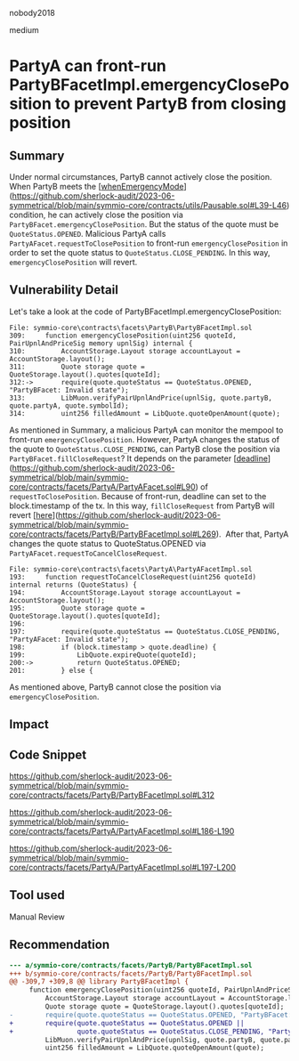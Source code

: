 nobody2018

medium

# PartyA can front-run PartyBFacetImpl.emergencyClosePosition to prevent PartyB from closing position

## Summary

Under normal circumstances, PartyB cannot actively close the position. When PartyB meets the [[whenEmergencyMode](https://github.com/sherlock-audit/2023-06-symmetrical/blob/main/symmio-core/contracts/utils/Pausable.sol#L39-L46)](https://github.com/sherlock-audit/2023-06-symmetrical/blob/main/symmio-core/contracts/utils/Pausable.sol#L39-L46) condition, he can actively close the position via `PartyBFacet.emergencyClosePosition`. But the status of the quote must be `QuoteStatus.OPENED`. Malicious PartyA calls `PartyAFacet.requestToClosePosition` to front-run `emergencyClosePosition` in order to set the quote status to `QuoteStatus.CLOSE_PENDING`. In this way, `emergencyClosePosition` will revert.

## Vulnerability Detail

Let's take a look at the code of PartyBFacetImpl.emergencyClosePosition:

```solidity
File: symmio-core\contracts\facets\PartyB\PartyBFacetImpl.sol
309:     function emergencyClosePosition(uint256 quoteId, PairUpnlAndPriceSig memory upnlSig) internal {
310:         AccountStorage.Layout storage accountLayout = AccountStorage.layout();
311:         Quote storage quote = QuoteStorage.layout().quotes[quoteId];
312:->       require(quote.quoteStatus == QuoteStatus.OPENED, "PartyBFacet: Invalid state");
313:         LibMuon.verifyPairUpnlAndPrice(upnlSig, quote.partyB, quote.partyA, quote.symbolId);
314:         uint256 filledAmount = LibQuote.quoteOpenAmount(quote);
```

As mentioned in Summary, a malicious PartyA can monitor the mempool to front-run `emergencyClosePosition`. However, PartyA changes the status of the quote to `QuoteStatus.CLOSE_PENDING`, can PartyB close the position via `PartyBFacet.fillCloseRequest`? It depends on the parameter [[deadline](https://github.com/sherlock-audit/2023-06-symmetrical/blob/main/symmio-core/contracts/facets/PartyA/PartyAFacet.sol#L90)](https://github.com/sherlock-audit/2023-06-symmetrical/blob/main/symmio-core/contracts/facets/PartyA/PartyAFacet.sol#L90) of `requestToClosePosition`. Because of front-run, deadline can set to the block.timestamp of the tx. In this way, `fillCloseRequest` from PartyB will revert [[here](https://github.com/sherlock-audit/2023-06-symmetrical/blob/main/symmio-core/contracts/facets/PartyB/PartyBFacetImpl.sol#L269)](https://github.com/sherlock-audit/2023-06-symmetrical/blob/main/symmio-core/contracts/facets/PartyB/PartyBFacetImpl.sol#L269).  After that, PartyA changes the quote status to QuoteStatus.OPENED via `PartyAFacet.requestToCancelCloseRequest`.

```solidity
File: symmio-core\contracts\facets\PartyA\PartyAFacetImpl.sol
193:     function requestToCancelCloseRequest(uint256 quoteId) internal returns (QuoteStatus) {
194:         AccountStorage.Layout storage accountLayout = AccountStorage.layout();
195:         Quote storage quote = QuoteStorage.layout().quotes[quoteId];
196: 
197:         require(quote.quoteStatus == QuoteStatus.CLOSE_PENDING, "PartyAFacet: Invalid state");
198:         if (block.timestamp > quote.deadline) {
199:             LibQuote.expireQuote(quoteId);
200:->           return QuoteStatus.OPENED;
201:         } else {
```

As mentioned above, PartyB cannot close the position via `emergencyClosePosition`.

## Impact

## Code Snippet

https://github.com/sherlock-audit/2023-06-symmetrical/blob/main/symmio-core/contracts/facets/PartyB/PartyBFacetImpl.sol#L312

https://github.com/sherlock-audit/2023-06-symmetrical/blob/main/symmio-core/contracts/facets/PartyA/PartyAFacetImpl.sol#L186-L190

https://github.com/sherlock-audit/2023-06-symmetrical/blob/main/symmio-core/contracts/facets/PartyA/PartyAFacetImpl.sol#L197-L200

## Tool used

Manual Review

## Recommendation

```diff
--- a/symmio-core/contracts/facets/PartyB/PartyBFacetImpl.sol
+++ b/symmio-core/contracts/facets/PartyB/PartyBFacetImpl.sol
@@ -309,7 +309,8 @@ library PartyBFacetImpl {
     function emergencyClosePosition(uint256 quoteId, PairUpnlAndPriceSig memory upnlSig) internal {
         AccountStorage.Layout storage accountLayout = AccountStorage.layout();
         Quote storage quote = QuoteStorage.layout().quotes[quoteId];
-        require(quote.quoteStatus == QuoteStatus.OPENED, "PartyBFacet: Invalid state");
+        require(quote.quoteStatus == QuoteStatus.OPENED ||
+                quote.quoteStatus == QuoteStatus.CLOSE_PENDING, "PartyBFacet: Invalid state");
         LibMuon.verifyPairUpnlAndPrice(upnlSig, quote.partyB, quote.partyA, quote.symbolId);
         uint256 filledAmount = LibQuote.quoteOpenAmount(quote);
```